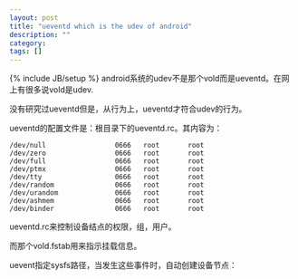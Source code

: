 ```yaml
---
layout: post
title: "ueventd which is the udev of android"
description: ""
category: 
tags: []
---
```

{% include JB/setup %}
android系统的udev不是那个vold而是ueventd。在网上有很多说vold是udev.

没有研究过ueventd但是，从行为上，ueventd才符合udev的行为。

ueventd的配置文件是：根目录下的ueventd.rc。其内容为：

    /dev/null                 0666   root       root
    /dev/zero                 0666   root       root
    /dev/full                 0666   root       root
    /dev/ptmx                 0666   root       root
    /dev/tty                  0666   root       root
    /dev/random               0666   root       root
    /dev/urandom              0666   root       root
    /dev/ashmem               0666   root       root
    /dev/binder               0666   root       root

ueventd.rc来控制设备结点的权限，组，用户。

而那个vold.fstab用来指示挂载信息。

uevent指定sysfs路径，当发生这些事件时，自动创建设备节点：


